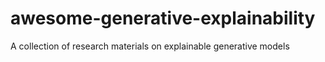 # awesome-generative-explainability
A collection of research materials on explainable generative models 
